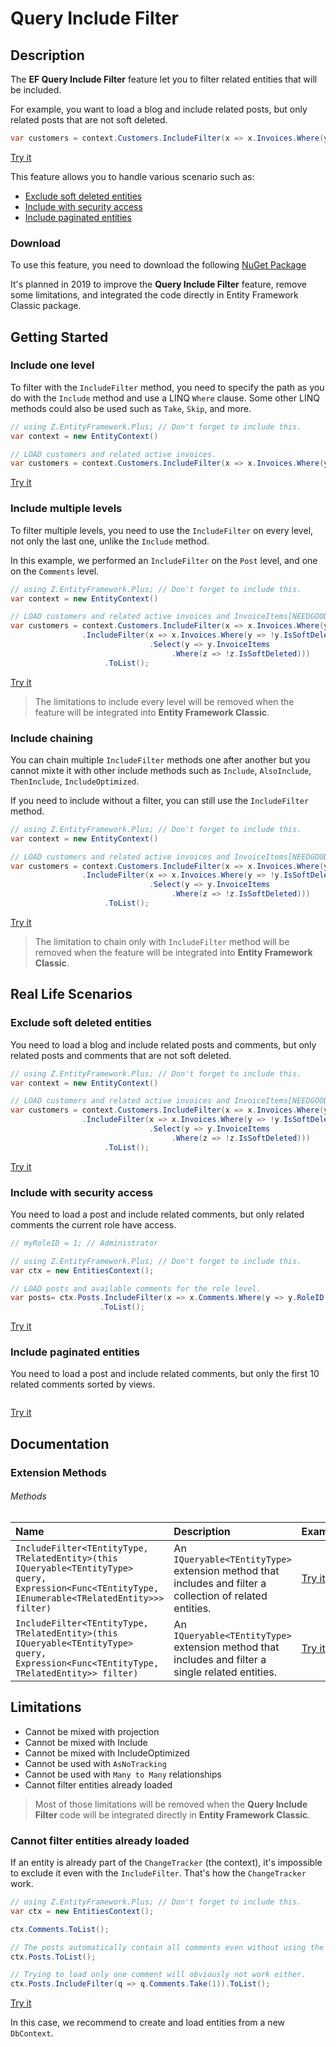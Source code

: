# Query Include Filter

## Description

The **EF Query Include Filter** feature let you to filter related entities that will be included.

For example, you want to load a blog and include related posts, but only related posts that are not soft deleted.

```csharp
var customers = context.Customers.IncludeFilter(x => x.Invoices.Where(y => !y.IsSoftDeleted)).ToList();
```
[Try it](https://dotnetfiddle.net/pesV1x)

This feature allows you to handle various scenario such as:
- [Exclude soft deleted entities](#exclude-soft-deleted-entities)
- [Include with security access](#include-with-security-access)
- [Include paginated entities](#include-paginated-entities)

### Download
To use this feature, you need to download the following [NuGet Package](https://www.nuget.org/packages/Z.EntityFramework.Plus.QueryIncludeFilter.EFClassic/)

It's planned in 2019 to improve the **Query Include Filter** feature, remove some limitations, and integrated the code directly in Entity Framework Classic package.

## Getting Started

### Include one level
To filter with the `IncludeFilter` method, you need to specify the path as you do with the `Include` method and use a LINQ `Where` clause. Some other LINQ methods could also be used such as `Take`, `Skip`, and more.

```csharp
// using Z.EntityFramework.Plus; // Don't forget to include this.
var context = new EntityContext()

// LOAD customers and related active invoices.
var customers = context.Customers.IncludeFilter(x => x.Invoices.Where(y => !y.IsSoftDeleted)).ToList();
```
[Try it](https://dotnetfiddle.net/H85eO9)

### Include multiple levels
To filter multiple levels, you need to use the `IncludeFilter` on every level, not only the last one, unlike the `Include` method.

In this example, we performed an `IncludeFilter` on the `Post` level, and one on the `Comments` level.

```csharp
// using Z.EntityFramework.Plus; // Don't forget to include this.
var context = new EntityContext()

// LOAD customers and related active invoices and InvoiceItems[NEEDGOODWORD!!!].
var customers = context.Customers.IncludeFilter(x => x.Invoices.Where(y => !y.IsSoftDeleted))
				.IncludeFilter(x => x.Invoices.Where(y => !y.IsSoftDeleted)
							   .Select(y => y.InvoiceItems
							   		.Where(z => !z.IsSoftDeleted)))
                     .ToList();
```
[Try it](https://dotnetfiddle.net/v6AgLP)

> The limitations to include every level will be removed when the feature will be integrated into **Entity Framework Classic**.

### Include chaining
You can chain multiple `IncludeFilter` methods one after another but you cannot mixte it with other include methods such as `Include`, `AlsoInclude`, `ThenInclude`, `IncludeOptimized`.

If you need to include without a filter, you can still use the `IncludeFilter` method.

```csharp
// using Z.EntityFramework.Plus; // Don't forget to include this.
var context = new EntityContext()

// LOAD customers and related active invoices and InvoiceItems[NEEDGOODWORD!!!].
var customers = context.Customers.IncludeFilter(x => x.Invoices.Where(y => !y.IsSoftDeleted))
				.IncludeFilter(x => x.Invoices.Where(y => !y.IsSoftDeleted)
							   .Select(y => y.InvoiceItems
							   		.Where(z => !z.IsSoftDeleted)))
                     .ToList();
```
[Try it](https://dotnetfiddle.net/C4qVc1)

> The limitation to chain only with `IncludeFilter` method will be removed when the feature will be integrated into **Entity Framework Classic**.

## Real Life Scenarios

### Exclude soft deleted entities
You need to load a blog and include related posts and comments, but only related posts and comments that are not soft deleted.

```csharp
// using Z.EntityFramework.Plus; // Don't forget to include this.
var context = new EntityContext()

// LOAD customers and related active invoices and InvoiceItems[NEEDGOODWORD!!!].
var customers = context.Customers.IncludeFilter(x => x.Invoices.Where(y => !y.IsSoftDeleted))
				.IncludeFilter(x => x.Invoices.Where(y => !y.IsSoftDeleted)
							   .Select(y => y.InvoiceItems
							   		.Where(z => !z.IsSoftDeleted)))
                     .ToList();
```
[Try it](https://dotnetfiddle.net/AmqKb0)

### Include with security access
You need to load a post and include related comments, but only related comments the current role have access.

```csharp
// myRoleID = 1; // Administrator

// using Z.EntityFramework.Plus; // Don't forget to include this.
var ctx = new EntitiesContext();

// LOAD posts and available comments for the role level.
var posts= ctx.Posts.IncludeFilter(x => x.Comments.Where(y => y.RoleID >= myRoleID))
                    .ToList();
```
[Try it](#)

### Include paginated entities
You need to load a post and include related comments, but only the first 10 related comments sorted by views.

```csharp
```
[Try it](#)

## Documentation

### Extension Methods

###### Methods
| Name | Description | Example |
| :--- | :---------- | :------ |
| `IncludeFilter<TEntityType, TRelatedEntity>(this IQueryable<TEntityType> query, Expression<Func<TEntityType, IEnumerable<TRelatedEntity>>> filter)` | An `IQueryable<TEntityType>` extension method that includes and filter a collection of related entities. | [Try it](#) |
| `IncludeFilter<TEntityType, TRelatedEntity>(this IQueryable<TEntityType> query, Expression<Func<TEntityType, TRelatedEntity>> filter)` | An `IQueryable<TEntityType>` extension method that includes and filter a single related entities. | [Try it](#) |

## Limitations

 - Cannot be mixed with projection
 - Cannot be mixed with Include
 - Cannot be mixed with IncludeOptimized
 - Cannot be used with `AsNoTracking`
 - Cannot be used with `Many to Many` relationships
 - Cannot filter entities already loaded
 
 > Most of those limitations will be removed when the **Query Include Filter** code will be integrated  directly in **Entity Framework Classic**.

### Cannot filter entities already loaded
If an entity is already part of the `ChangeTracker` (the context), it's impossible to exclude it even with the `IncludeFilter`. That's how the `ChangeTracker` work.

```csharp
// using Z.EntityFramework.Plus; // Don't forget to include this.
var ctx = new EntitiesContext();

ctx.Comments.ToList();

// The posts automatically contain all comments even without using the "Include" method.
ctx.Posts.ToList();

// Trying to load only one comment will obviously not work either.
ctx.Posts.IncludeFilter(q => q.Comments.Take(1)).ToList();
```

[Try it](#)

In this case, we recommend to create and load entities from a new `DbContext`.
